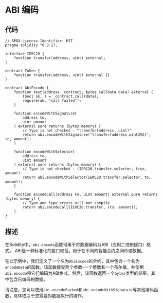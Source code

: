 # ABI 编码

## 代码

```solidity
// SPDX-License-Identifier: MIT
pragma solidity ^0.8.17;

interface IERC20 {
    function transfer(address, uint) external;
}

contract Token {
    function transfer(address, uint) external {}
}

contract AbiEncode {
    function test(address _contract, bytes calldata data) external {
        (bool ok, ) = _contract.call(data);
        require(ok, "call failed");
    }

    function encodeWithSignature(
        address to,
        uint amount
    ) external pure returns (bytes memory) {
        // Typo is not checked - "transfer(address, uint)"
        return abi.encodeWithSignature("transfer(address,uint256)", to, amount);
    }

    function encodeWithSelector(
        address to,
        uint amount
    ) external pure returns (bytes memory) {
        // Type is not checked - (IERC20.transfer.selector, true, amount)
        return abi.encodeWithSelector(IERC20.transfer.selector, to, amount);
    }

    function encodeCall(address to, uint amount) external pure returns (bytes memory) {
        // Typo and type errors will not compile
        return abi.encodeCall(IERC20.transfer, (to, amount));
    }
}

```

## 描述

在Solidity中，`abi.encode`函数可用于将数据编码为ABI（应用二进制接口）格式。 ABI是一种标准化的接口规范，用于在不同的智能合约之间传递数据。

在此示例中，我们定义了一个名为`AbiEncode`的合约，其中包含一个名为`encodeData`的函数。该函数接受两个参数-一个整数和一个布尔值，并使用`abi.encode`将它们编码为ABI格式。然后，该函数返回一个`bytes`类型的结果，其中包含已编码的数据。

请注意，您可以使用`abi.encodePacked`和`abi.encodeWithSignature`等其他编码函数，具体取决于您需要对数据执行的操作。
